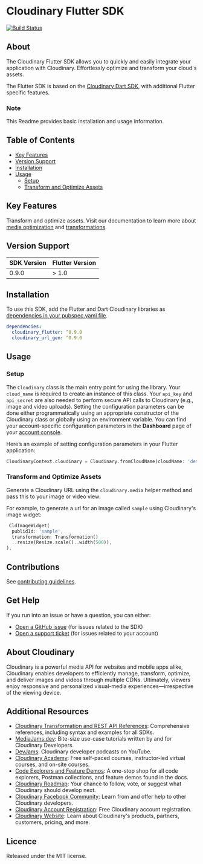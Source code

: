 Cloudinary Flutter SDK
=========================
[![Build Status](https://api.travis-ci.com/cloudinary/cloudinary_flutter.svg?branch=master)](https://app.travis-ci.com/github/cloudinary/cloudinary_flutter)
## About
The Cloudinary Flutter SDK allows you to quickly and easily integrate your application with Cloudinary.
Effortlessly optimize and transform your cloud's assets.

The Flutter SDK is based on the [Cloudinary Dart SDK](https://github.com/cloudinary/cloudinary_dart), with additional Flutter specific features.

### Note
This Readme provides basic installation and usage information.

## Table of Contents
- [Key Features](#key-features)
- [Version Support](#Version-Support)
- [Installation](#installation)
- [Usage](#usage)
  - [Setup](#Setup)
  - [Transform and Optimize Assets](#Transform-and-Optimize-Assets)

## Key Features
Transform and optimize assets. Visit our documentation to learn more about [media optimization](https://cloudinary.com/documentation/media_optimization) and [transformations](https://cloudinary.com/documentation/image_transformations).

## Version Support
| SDK Version | Flutter Version |
|-------------|-----------------|
| 0.9.0       | > 1.0           | 

## Installation
To use this SDK, add the Flutter and Dart Cloudinary libraries as [dependencies in your pubspec.yaml file](https://flutter.dev/platform-plugins/).

```yaml
dependencies:
  cloudinary_flutter: ^0.9.0
  cloudinary_url_gen: ^0.9.0
```

## Usage
### Setup
The `Cloudinary` class is the main entry point for using the library. Your `cloud_name` is required to create an instance of this class. Your `api_key` and `api_secret` are also needed to perform secure API calls to Cloudinary (e.g., image and video uploads). Setting the configuration parameters can be done either programmatically using an appropriate constructor of the Cloudinary class or globally using an environment variable. You can find your account-specific configuration parameters in the **Dashboard** page of your [account console](https://cloudinary.com/console).

Here’s an example of setting configuration parameters in your Flutter application:

```dart
CloudinaryContext.cloudinary = Cloudinary.fromCloudName(cloudName: 'demo');
```

### Transform and Optimize Assets

Generate a Cloudinary URL using the `cloudinary.media` helper method and pass this to your image or video view:

For example, to generate a url for an image called `sample` using Cloudinary's image widget:

```dart
 CldImageWidget(
  publidId: 'sample',
  transformation: Transformation()
  ..resize(Resize.scale()..width(500)),
),
```

## Contributions
See [contributing guidelines](/CONTRIBUTING.md).

## Get Help
If you run into an issue or have a question, you can either:
- [Open a GitHub issue](https://github.com/cloudinary/cloudinary_kotlin/issues) (for issues related to the SDK)
- [Open a support ticket](https://cloudinary.com/contact) (for issues related to your account)

## About Cloudinary
Cloudinary is a powerful media API for websites and mobile apps alike, Cloudinary enables developers to efficiently manage, transform, optimize, and deliver images and videos through multiple CDNs. Ultimately, viewers enjoy responsive and personalized visual-media experiences—irrespective of the viewing device.

## Additional Resources
- [Cloudinary Transformation and REST API References](https://cloudinary.com/documentation/cloudinary_references): Comprehensive references, including syntax and examples for all SDKs.
- [MediaJams.dev](https://mediajams.dev/): Bite-size use-case tutorials written by and for Cloudinary Developers.
- [DevJams](https://www.youtube.com/playlist?list=PL8dVGjLA2oMr09amgERARsZyrOz_sPvqw): Cloudinary developer podcasts on YouTube.
- [Cloudinary Academy](https://training.cloudinary.com/): Free self-paced courses, instructor-led virtual courses, and on-site courses.
- [Code Explorers and Feature Demos](https://cloudinary.com/documentation/code_explorers_demos_index): A one-stop shop for all code explorers, Postman collections, and feature demos found in the docs.
- [Cloudinary Roadmap](https://cloudinary.com/roadmap): Your chance to follow, vote, or suggest what Cloudinary should develop next.
- [Cloudinary Facebook Community](https://www.facebook.com/groups/CloudinaryCommunity): Learn from and offer help to other Cloudinary developers.
- [Cloudinary Account Registration](https://cloudinary.com/users/register/free): Free Cloudinary account registration.
- [Cloudinary Website](https://cloudinary.com): Learn about Cloudinary's products, partners, customers, pricing, and more.

## Licence
Released under the MIT license.